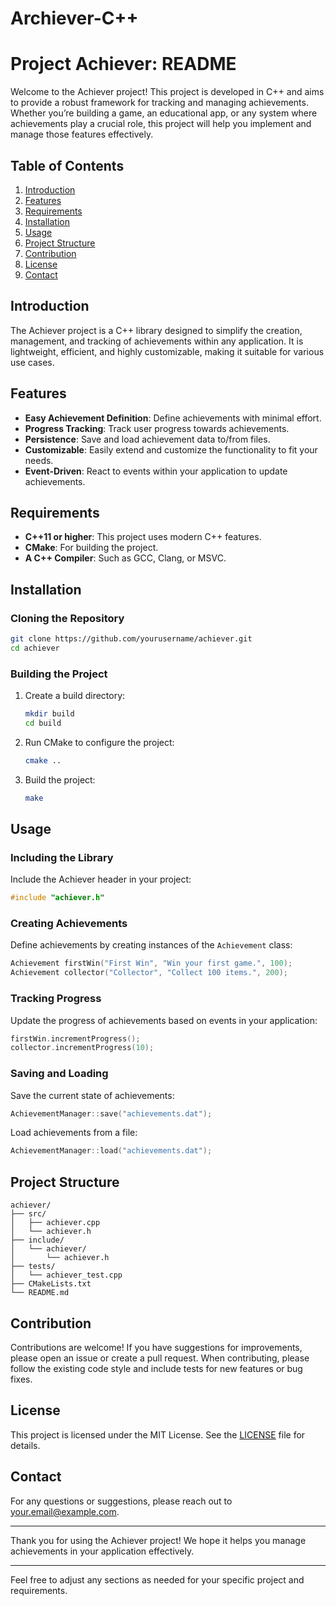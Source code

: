# Archiever-C++
# Project Achiever: README

Welcome to the Achiever project! This project is developed in C++ and aims to provide a robust framework for tracking and managing achievements. Whether you’re building a game, an educational app, or any system where achievements play a crucial role, this project will help you implement and manage those features effectively.

## Table of Contents

1. [Introduction](#introduction)
2. [Features](#features)
3. [Requirements](#requirements)
4. [Installation](#installation)
5. [Usage](#usage)
6. [Project Structure](#project-structure)
7. [Contribution](#contribution)
8. [License](#license)
9. [Contact](#contact)

## Introduction

The Achiever project is a C++ library designed to simplify the creation, management, and tracking of achievements within any application. It is lightweight, efficient, and highly customizable, making it suitable for various use cases.

## Features

- **Easy Achievement Definition**: Define achievements with minimal effort.
- **Progress Tracking**: Track user progress towards achievements.
- **Persistence**: Save and load achievement data to/from files.
- **Customizable**: Easily extend and customize the functionality to fit your needs.
- **Event-Driven**: React to events within your application to update achievements.

## Requirements

- **C++11 or higher**: This project uses modern C++ features.
- **CMake**: For building the project.
- **A C++ Compiler**: Such as GCC, Clang, or MSVC.

## Installation

### Cloning the Repository

```bash
git clone https://github.com/yourusername/achiever.git
cd achiever
```

### Building the Project

1. Create a build directory:
   ```bash
   mkdir build
   cd build
   ```

2. Run CMake to configure the project:
   ```bash
   cmake ..
   ```

3. Build the project:
   ```bash
   make
   ```

## Usage

### Including the Library

Include the Achiever header in your project:

```cpp
#include "achiever.h"
```

### Creating Achievements

Define achievements by creating instances of the `Achievement` class:

```cpp
Achievement firstWin("First Win", "Win your first game.", 100);
Achievement collector("Collector", "Collect 100 items.", 200);
```

### Tracking Progress

Update the progress of achievements based on events in your application:

```cpp
firstWin.incrementProgress();
collector.incrementProgress(10);
```

### Saving and Loading

Save the current state of achievements:

```cpp
AchievementManager::save("achievements.dat");
```

Load achievements from a file:

```cpp
AchievementManager::load("achievements.dat");
```

## Project Structure

```
achiever/
├── src/
│   ├── achiever.cpp
│   └── achiever.h
├── include/
│   └── achiever/
│       └── achiever.h
├── tests/
│   └── achiever_test.cpp
├── CMakeLists.txt
└── README.md
```

## Contribution

Contributions are welcome! If you have suggestions for improvements, please open an issue or create a pull request. When contributing, please follow the existing code style and include tests for new features or bug fixes.

## License

This project is licensed under the MIT License. See the [LICENSE](LICENSE) file for details.

## Contact

For any questions or suggestions, please reach out to [your.email@example.com](rudradash04@gmail.com).

---

Thank you for using the Achiever project! We hope it helps you manage achievements in your application effectively.

---

Feel free to adjust any sections as needed for your specific project and requirements.
